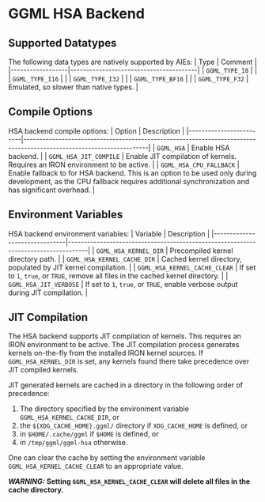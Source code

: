 # GGML HSA Backend

## Supported Datatypes

The following data types are natively supported by AIEs:
| Type             | Comment                                |
|------------------|----------------------------------------|
| `GGML_TYPE_I8`   |                                        |
| `GGML_TYPE_I16`  |                                        |
| `GGML_TYPE_I32`  |                                        |
| `GGML_TYPE_BF16` |                                        |
| `GGML_TYPE_F32`  | Emulated, so slower than native types. |

## Compile Options

HSA backend compile options:
| Option                  | Description                                                                                                         |
|-------------------------|---------------------------------------------------------------------------------------------------------------------|
| `GGML_HSA`              | Enable HSA backend.                                                                                                 |
| `GGML_HSA_JIT_COMPILE`  | Enable JIT compilation of kernels. Requires an IRON environment to be active.                                       |
| `GGML_HSA_CPU_FALLBACK` | Enable fallback to  for HSA backend. This is an option to be used only during development, as the CPU fallback requires additional synchronization and has significant overhead. |

## Environment Variables

HSA backend environment variables:
| Variable                      | Description                                                                        |
|-------------------------------|------------------------------------------------------------------------------------|
| `GGML_HSA_KERNEL_DIR`         | Precompiled kernel directory path.                                                 |
| `GGML_HSA_KERNEL_CACHE_DIR`   | Cached kernel directory, populated by JIT kernel compilation.                      |
| `GGML_HSA_KERNEL_CACHE_CLEAR` | If set to `1`, `true`, or `TRUE`, remove all files in the cached kernel directory. |
| `GGML_HSA_JIT_VERBOSE`        | If set to `1`, `true`, or `TRUE`, enable verbose output during JIT compilation.    |

## JIT Compilation

The HSA backend supports JIT compilation of kernels. This requires an IRON environment to be active. The JIT compilation process generates kernels on-the-fly from the installed IRON kernel sources. If `GGML_HSA_KERNEL_DIR` is set, any kernels found there take precedence over JIT compiled kernels.

JIT generated kernels are cached in a directory in the following order of precedence:
1. The directory specified by the environment variable `GGML_HSA_KERNEL_CACHE_DIR`, or
2. the `${XDG_CACHE_HOME}.ggml/` directory if `XDG_CACHE_HOME` is defined, or
3. in `$HOME/.cache/ggml` if `$HOME` is defined, or
4. in `/tmp/ggml/ggml-hsa` otherwise.

One can clear the cache by setting the environment variable `GGML_HSA_KERNEL_CACHE_CLEAR` to an appropriate value.

***WARNING:*** **Setting `GGML_HSA_KERNEL_CACHE_CLEAR` will delete all files in the cache directory.**
